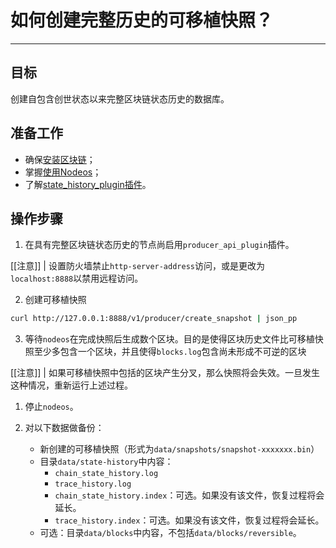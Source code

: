 # 如何创建完整历史的可移植快照？
---

## 目标

创建自包含创世状态以来完整区块链状态历史的数据库。

## 准备工作

* 确保[安装区块链](../../../00_install/index.md)；
* 掌握[使用Nodeos](../../02_usage/index.md)；
* 了解[state_history_plugin插件](../../03_plugins/state_history_plugin/index.md)。

## 操作步骤


1. 在具有完整区块链状态历史的节点尚启用`producer_api_plugin`插件。

[[注意]]
| 设置防火墙禁止`http-server-address`访问，或是更改为`localhost:8888`以禁用远程访问。

2. 创建可移植快照
  
```sh
curl http://127.0.0.1:8888/v1/producer/create_snapshot | json_pp
```

3. 等待`nodeos`在完成快照后生成数个区块。目的是使得区块历史文件比可移植快照至少多包含一个区块，并且使得`blocks.log`包含尚未形成不可逆的区块

[[注意]]
| 如果可移植快照中包括的区块产生分叉，那么快照将会失效。一旦发生这种情况，重新运行上述过程。

1. 停止`nodeos`。

2. 对以下数据做备份：
   * 新创建的可移植快照（形式为`data/snapshots/snapshot-xxxxxxx.bin`）
   * 目录`data/state-history`中内容：
     * `chain_state_history.log`
     * `trace_history.log`
     * `chain_state_history.index`：可选。如果没有该文件，恢复过程将会延长。
     * `trace_history.index`：可选。如果没有该文件，恢复过程将会延长。
   * 可选：目录`data/blocks`中内容，不包括`data/blocks/reversible`。
